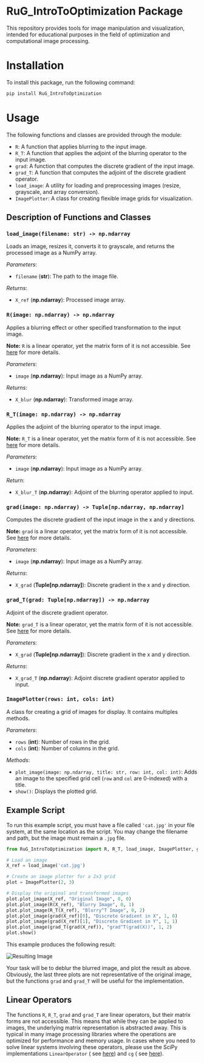 # RuG_IntroToOptimization Package

This repository provides tools for image manipulation and visualization, intended for educational purposes in the field
of optimization and computational image processing.

# Installation

To install this package, run the following command:

```bash
pip install RuG_IntroToOptimization
```

# Usage

The following functions and classes are provided through the module:

- `R`: A function that applies blurring to the input image.
- `R_T`: A function that applies the adjoint of the blurring operator to the input image.
- `grad`: A function that computes the discrete gradient of the input image.
- `grad_T`: A function that computes the adjoint of the discrete gradient operator.
- `load_image`: A utility for loading and preprocessing images (resize, grayscale, and array conversion).
- `ImagePlotter`: A class for creating flexible image grids for visualization.

## Description of Functions and Classes

### `load_image(filename: str) -> np.ndarray`

Loads an image, resizes it, converts it to grayscale, and returns the processed image as a NumPy array.

_Parameters_:

- `filename` (**str**): The path to the image file.

_Returns_:

- `X_ref` (**np.ndarray**): Processed image array.

### `R(image: np.ndarray) -> np.ndarray`

Applies a blurring effect or other specified transformation to the input image.

**Note:** `R` is a linear operator, yet the matrix form of it is not accessible. See [here](#Linear-Operators) for more
details.

_Parameters_:

- `image` (**np.ndarray**): Input image as a NumPy array.

_Returns_:

- `X_blur` (**np.ndarray**): Transformed image array.

### `R_T(image: np.ndarray) -> np.ndarray`

Applies the adjoint of the blurring operator to the input image.

**Note:** `R_T` is a linear operator, yet the matrix form of it is not accessible. See [here](#Linear-Operators) for more
details.

_Parameters_:

- `image` (**np.ndarray**): Input image as a NumPy array.

_Return_:

- `X_blur_T` (**np.ndarray**): Adjoint of the blurring operator applied to input.

### `grad(image: np.ndarray) -> Tuple[np.ndarray, np.ndarray]`

Computes the discrete gradient of the input image in the x and y directions.

**Note:** `grad` is a linear operator, yet the matrix form of it is not accessible. See [here](#Linear-Operators) for more
details.

_Parameters_:

- `image` (**np.ndarray**): Input image as a NumPy array.

_Returns_:

- `X_grad` (**Tuple[np.ndarray]**): Discrete gradient in the x and y direction.

### `grad_T(grad: Tuple[np.ndarray]) -> np.ndarray`

Adjoint of the discrete gradient operator.

**Note:** `grad_T` is a linear operator, yet the matrix form of it is not accessible. See [here](#Linear-Operators) for more
details.

_Parameters_:

- `X_grad` (**Tuple[np.ndarray]**): Discrete gradient in the x and y direction.

_Returns_:

- `X_grad_T` (**np.ndarray**): Adjoint discrete gradient operator applied to input.

### `ImagePlotter(rows: int, cols: int)`

A class for creating a grid of images for display. It contains multiples methods.

_Parameters_:

- `rows` (**int**): Number of rows in the grid.
- `cols` (**int**): Number of columns in the grid.

_Methods_:

- `plot_image(image: np.ndarray, title: str, row: int, col: int)`: Adds an image to the specified grid cell (`row` and
  `col` are 0-indexed) with a title.
- `show()`: Displays the plotted grid.

## Example Script

To run this example script, you must have a file called `'cat.jpg'` in your file system, at the same location as the
script. You may change the filename and path, but the image must remain a `.jpg` file.

```python
from RuG_IntroToOptimization import R, R_T, load_image, ImagePlotter, grad, grad_T

# Load an image
X_ref = load_image('cat.jpg')

# Create an image plotter for a 2x3 grid
plot = ImagePlotter(2, 3)

# Display the original and transformed images
plot.plot_image(X_ref, "Original Image", 0, 0)
plot.plot_image(R(X_ref), "Blurry Image", 0, 1)
plot.plot_image(R_T(X_ref), "Blurry^T Image", 0, 2)
plot.plot_image(grad(X_ref)[0], "Discrete Gradient in X", 1, 0)
plot.plot_image(grad(X_ref)[1], "Discrete Gradient in Y", 1, 1)
plot.plot_image(grad_T(grad(X_ref)), "grad^T(grad(X))", 1, 2)
plot.show()
```

This example produces the following result:

![Resulting Image](https://github.com/DanielCortild/IntroductionToOptimization/blob/main/tests/result.png?raw=true)

Your task will be to deblur the blurred image, and plot the result as above. Obviously, the last three plots are not
representative of the original image, but the functions `grad` and `grad_T` will be useful for the implementation.

## Linear Operators

The functions `R`, `R_T`, `grad` and `grad_T` are linear operators, but their matrix forms are not accessible. This
means that while they can be applied to images, the underlying matrix representation is abstracted away. This is typical
in many image processing libraries where the operations are optimized for performance and memory usage. In cases where
you need to solve linear systems involving these operators, please use the SciPy implementations `LinearOperator` (
see [here](https://docs.scipy.org/doc/scipy/reference/generated/scipy.sparse.linalg.LinearOperator.html)) and `cg` (
see [here](https://docs.scipy.org/doc/scipy/reference/generated/scipy.sparse.linalg.cg.html)).